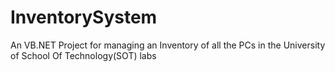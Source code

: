 # InventorySystem
An VB.NET Project for managing an Inventory of all the PCs in the University of School Of Technology(SOT) labs
